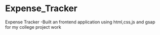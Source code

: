 # Expense_Tracker
Expense Tracker -Built an frontend application using html,css,js and gsap for my college project work 
